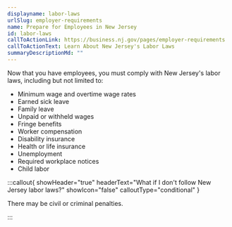 ```yaml
---
displayname: labor-laws
urlSlug: employer-requirements
name: Prepare for Employees in New Jersey
id: labor-laws
callToActionLink: https://business.nj.gov/pages/employer-requirements
callToActionText: Learn About New Jersey's Labor Laws
summaryDescriptionMd: ""
---
```


Now that you have employees, you must comply with New Jersey's labor laws, including but not limited to:

- Minimum wage and overtime wage rates
- Earned sick leave
- Family leave
- Unpaid or withheld wages
- Fringe benefits
- Worker compensation
- Disability insurance
- Health or life insurance
- Unemployment
- Required workplace notices
- Child labor

:::callout{ showHeader="true" headerText="What if I don't follow New Jersey labor laws?" showIcon="false" calloutType="conditional" }

There may be civil or criminal penalties.

:::
